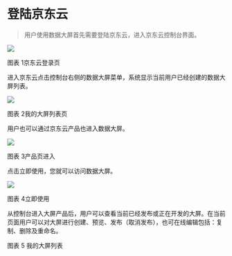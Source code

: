 登陆京东云
==========

>   用户使用数据大屏首先需要登陆京东云，进入京东云控制台界面。

![](media/d0a3ef75b617976a6a3072fed5c22154.png)

图表 1京东云登录页

进入京东云点击控制台右侧的数据大屏菜单，系统显示当前用户已经创建的数据大屏列表。

![](media/d306c9989d976559c8b0926c7e43a705.png)

图表 2我的大屏列表页

用户也可以通过京东云产品也进入数据大屏。

![](media/d30db5ab4132302da94622ec0bf016ad.png)

图表 3产品页进入

点击立即使用，您就可以访问数据大屏。

![](media/e9110c72c80d85ecdf768503966dc4c3.png)

图表 4立即使用

从控制台进入大屏产品后，用户可以查看当前已经发布或正在开发的大屏。在当前页面用户可以对大屏进行创建、预览、发布（取消发布），也可在线编辑包括：复制、删除及重命名。

图表 5 我的大屏列表
